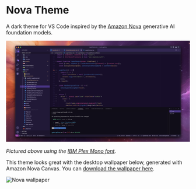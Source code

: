 # Nova Theme

A dark theme for VS Code inspired by the [Amazon Nova](https://aws.amazon.com/ai/generative-ai/nova/) generative AI foundation models.

![Theme example screenshot](docs/images/example.png)

_Pictured above using the [IBM Plex Mono font](https://fonts.google.com/specimen/IBM+Plex+Mono?query=ibm+plex)._

This theme looks great with the desktop wallpaper below, generated with Amazon Nova Canvas. You can [download the wallpaper here](https://krxtopher.github.io/vscode-theme-nova/images/nova-wallpaper.png).

![Nova wallpaper](docs/images/nova-wallpaper.png)
